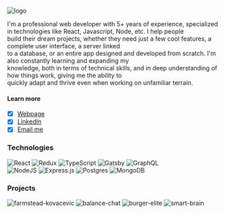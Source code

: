 ![logo](https://user-images.githubusercontent.com/101182691/174660783-73c7109b-c85d-4d9f-85c1-0a6252f42c39.gif)

I'm a professional web developer with 5+ years of experience, specialized in technologies like React, Javascript, Node, etc. I help people  
build their dream projects, whether they need just a few cool features, a complete user interface, a server linked  
to a database, or an entire app designed and developed from scratch. I'm also constantly learning and expanding my  
knowledge, both in terms of technical skills, and in deep understanding of how things work, giving me the ability to   
quickly adapt and thrive even when working on unfamiliar terrain.  
#### Learn more
- [x] [Webpage](https://thorn29.github.io)
- [x] [LinkedIn](https://www.linkedin.com/in/marko-mutic/)
- [x] [Email me](mailto:jthorn29@protonmail.com)

### Technologies 
![React](https://img.shields.io/badge/react-%2320232a.svg?style=for-the-badge&logo=react&logoColor=%2361DAFB) ![Redux](https://img.shields.io/badge/redux-%23593d88.svg?style=for-the-badge&logo=redux&logoColor=white) ![TypeScript](https://img.shields.io/badge/typescript-%23007ACC.svg?style=for-the-badge&logo=typescript&logoColor=white) ![Gatsby](https://img.shields.io/badge/Gatsby-%23663399.svg?style=for-the-badge&logo=gatsby&logoColor=white) ![GraphQL](https://img.shields.io/badge/-GraphQL-E10098?style=for-the-badge&logo=graphql&logoColor=white)  
![NodeJS](https://img.shields.io/badge/node.js-6DA55F?style=for-the-badge&logo=node.js&logoColor=white) ![Express.js](https://img.shields.io/badge/express.js-%23404d59.svg?style=for-the-badge&logo=express&logoColor=%2361DAFB) ![Postgres](https://img.shields.io/badge/postgres-%23316192.svg?style=for-the-badge&logo=postgresql&logoColor=white) ![MongoDB](https://img.shields.io/badge/MongoDB-%234ea94b.svg?style=for-the-badge&logo=mongodb&logoColor=white)  

### Projects
![farmstead-kovacevic](https://user-images.githubusercontent.com/101182691/174673797-740c60ea-9b8e-4340-aaeb-2c329fba544c.gif)
![balance-chat](https://user-images.githubusercontent.com/101182691/174673919-39e37263-7568-429d-9f5c-973feff3de8e.gif)
![burger-elite](https://user-images.githubusercontent.com/101182691/174673953-a03b0f68-a918-49ae-a4fd-588c8db55480.gif)
![smart-brain](https://user-images.githubusercontent.com/101182691/174673973-99ed89ef-5997-4859-9c04-076f592a7de9.gif)






